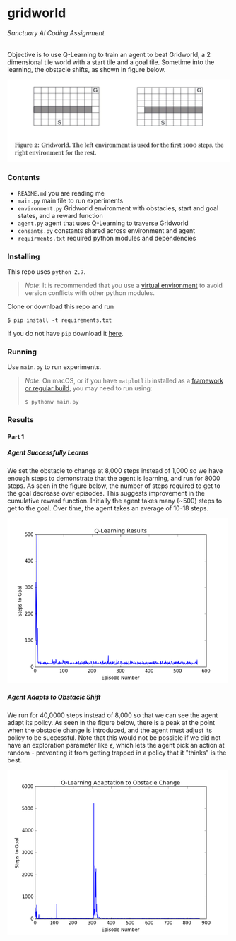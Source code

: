 # gridworld
###### Sanctuary AI Coding Assignment

Objective is to use Q-Learning to train an agent to beat Gridworld, a 2 dimensional tile world with a start tile and a goal tile. Sometime into the learning, the obstacle shifts, as shown in figure below.

<img src="img/gridworld.png" width="700">

### Contents
* `README.md` you are reading me
* `main.py` main file to run experiments
* `environment.py` Gridworld environment with obstacles, start and goal states, and a reward function
* `agent.py` agent that uses Q-Learning to traverse Gridworld
* `consants.py` constants shared across environment and agent
* `requirments.txt` required python modules and dependencies

### Installing
This repo uses `python 2.7`.
> _Note_: It is recommended that you use a [virtual environment](https://docs.python.org/3/library/venv.html) to avoid version conflicts with other python modules.

Clone or download this repo and run
```{bash}
$ pip install -t requirements.txt
```
If you do not have `pip` download it [here](https://pypi.org/project/pip/).

### Running
Use `main.py` to run experiments.
> _Note_: On macOS, or if you have `matplotlib` installed as a [framework or regular build](https://matplotlib.org/faq/osx_framework.html), you may need to run using:
> ```{bash}
> $ pythonw main.py
> ```


### Results
#### Part 1
##### Agent Successfully Learns
We set the obstacle to change at 8,000 steps instead of 1,000 so we have enough steps to demonstrate that the agent is learning, and run for 8000 steps.
As seen in the figure below, the number of steps required to get to the goal decrease over episodes. This suggests improvement in the cumulative reward function. Initially the agent takes many (~500) steps to get to the goal. Over time, the agent takes an average of 10-18 steps.

<img src="img/q-learn.png" width="500"/>

##### Agent Adapts to Obstacle Shift
We run for 40,0000 steps instead of 8,000 so that we can see the agent adapt its policy.
As seen in the figure below, there is a peak at the point when the obstacle change is introduced, and the agent must adjust its policy to be successful. Note that this would not be possible if we did not have an exploration parameter like $\epsilon$, which lets the agent pick an action at random - preventing it from getting trapped in a policy that it "thinks" is the best.

<img src="img/q-adapt.png" width="500"/>

